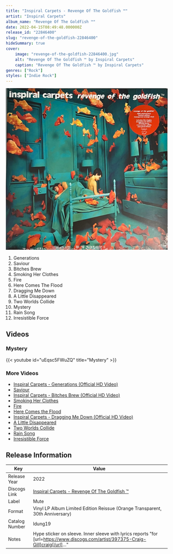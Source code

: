 ```yaml
---
title: "Inspiral Carpets - Revenge Of The Goldfish ™"
artist: "Inspiral Carpets"
album_name: "Revenge Of The Goldfish ™"
date: 2022-04-15T08:49:48.000000Z
release_id: "22846400"
slug: "revenge-of-the-goldfish-22846400"
hideSummary: true
cover:
    image: "revenge-of-the-goldfish-22846400.jpg"
    alt: "Revenge Of The Goldfish ™ by Inspiral Carpets"
    caption: "Revenge Of The Goldfish ™ by Inspiral Carpets"
genres: ["Rock"]
styles: ["Indie Rock"]
---
```


![Revenge Of The Goldfish ™ by Inspiral Carpets](revenge-of-the-goldfish-22846400.jpg)

<!-- section break -->

1. Generations
2. Saviour
3. Bitches Brew
4. Smoking Her Clothes
5. Fire
6. Here Comes The Flood
7. Dragging Me Down
8. A Little Disappeared
9. Two Worlds Collide
10. Mystery
11. Rain Song
12. Irresistible Force

<!-- section break -->




## Videos
### Mystery
{{< youtube id="uEqsc5FWuZQ" title="Mystery" >}}<br>

### More Videos

- [Inspiral Carpets - Generations (Official HD Video)](https://www.youtube.com/watch?v=rV5U2ZdcOCM)
- [Saviour](https://www.youtube.com/watch?v=T3lwGF-a9ik)
- [Inspiral Carpets - Bitches Brew (Official HD Video)](https://www.youtube.com/watch?v=pTyqVaAm2AA)
- [Smoking Her Clothes](https://www.youtube.com/watch?v=OXlllcOcf1o)
- [Fire](https://www.youtube.com/watch?v=oPUJp7Oanlc)
- [Here Comes the Flood](https://www.youtube.com/watch?v=tu6KxO_HR0o)
- [Inspiral Carpets - Dragging Me Down (Official HD Video)](https://www.youtube.com/watch?v=Nt4SNfcd72s)
- [A Little Disappeared](https://www.youtube.com/watch?v=FS9n52ZZMm0)
- [Two Worlds Collide](https://www.youtube.com/watch?v=ODLSSIKZYr0)
- [Rain Song](https://www.youtube.com/watch?v=WTQg9B90ytM)
- [Irresistible Force](https://www.youtube.com/watch?v=wi5gO_h08Bg)


## Release Information
|  Key           | Value                                                |
| ---------------| ---------------------------------------------------- |
| Release Year   | 2022                                   |
| Discogs Link   | [Inspiral Carpets - Revenge Of The Goldfish ™](https://www.discogs.com/release/22846400-Inspiral-Carpets-Revenge-Of-The-Goldfish-) |
| Label          | Mute |
| Format         | Vinyl LP Album Limited Edition Reissue (Orange Transparent, 30th Anniversary) |
| Catalog Number | ldung19 |
| Notes | Hype sticker on sleeve. Inner sleeve with lyrics reports "for [url=https://www.discogs.com/artist/397375-Craig-Gill]craig[/url]..." |